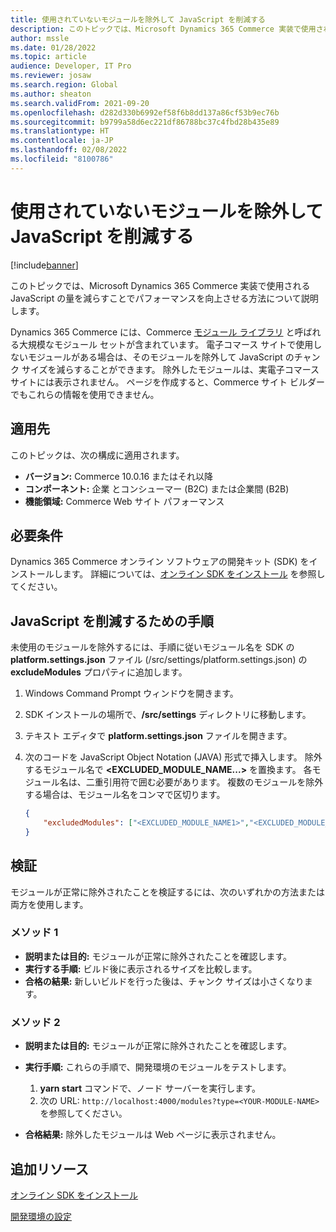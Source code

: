 ```yaml
---
title: 使用されていないモジュールを除外して JavaScript を削減する
description: このトピックでは、Microsoft Dynamics 365 Commerce 実装で使用される JavaScript の量を減らすことでパフォーマンスを向上させる方法について説明します。
author: mssle
ms.date: 01/28/2022
ms.topic: article
audience: Developer, IT Pro
ms.reviewer: josaw
ms.search.region: Global
ms.author: sheaton
ms.search.validFrom: 2021-09-20
ms.openlocfilehash: d282d330b6992ef58f6b8dd137a86cf53b9ec76b
ms.sourcegitcommit: b9799a58d6ec221df86788bc37c4fbd28b435e89
ms.translationtype: HT
ms.contentlocale: ja-JP
ms.lasthandoff: 02/08/2022
ms.locfileid: "8100786"
---
```

# <a name="reduce-javascript-by-excluding-unused-modules"></a>使用されていないモジュールを除外して JavaScript を削減する

[!include[banner](../includes/banner.md)]

このトピックでは、Microsoft Dynamics 365 Commerce 実装で使用される JavaScript の量を減らすことでパフォーマンスを向上させる方法について説明します。

Dynamics 365 Commerce には、Commerce [モジュール ライブラリ](../starter-kit-overview.md) と呼ばれる大規模なモジュール セットが含まれています。 電子コマース サイトで使用しないモジュールがある場合は、そのモジュールを除外して JavaScript のチャンク サイズを減らすることができます。 除外したモジュールは、実電子コマース サイトには表示されません。 ページを作成すると、Commerce サイト ビルダーでもこれらの情報を使用できません。

## <a name="applies-to"></a>適用先

このトピックは、次の構成に適用されます。

- **バージョン:** Commerce 10.0.16 またはそれ以降
- **コンポーネント:** 企業 とコンシューマー (B2C) または企業間 (B2B)
- **機能領域:** Commerce Web サイト パフォーマンス

## <a name="prerequisites"></a>必要条件

Dynamics 365 Commerce オンライン ソフトウェアの開発キット (SDK) をインストールします。 詳細については、[オンライン SDK をインストール](../dev-itpro/ecommerce-platform-sdk.md) を参照してください。

## <a name="steps-to-reduce-javascript"></a>JavaScript を削減するための手順

未使用のモジュールを除外するには、手順に従いモジュール名を SDK の **platform.settings.json** ファイル (/src/settings/platform.settings.json) の **excludeModules** プロパティに追加します。

1. Windows Command Prompt ウィンドウを開きます。
1. SDK インストールの場所で、**/src/settings** ディレクトリに移動します。
1. テキスト エディタで **platform.settings.json** ファイルを開きます。
1. 次のコードを JavaScript Object Notation (JAVA) 形式で挿入します。 除外するモジュール名で **\<EXCLUDED\_MODULE\_NAME...\>** を置換ます。 各モジュール名は、二重引用符で囲む必要があります。 複数のモジュールを除外する場合は、モジュール名をコンマで区切ります。

    ```json
    {
        "excludedModules": ["<EXCLUDED_MODULE_NAME1>","<EXCLUDED_MODULE_NAME2>"]
    }
    ```

## <a name="validate"></a>検証

モジュールが正常に除外されたことを検証するには、次のいずれかの方法または両方を使用します。

### <a name="method-1"></a>メソッド 1

- **説明または目的:** モジュールが正常に除外されたことを確認します。
- **実行する手順:** ビルド後に表示されるサイズを比較します。
- **合格の結果:** 新しいビルドを行った後は、チャンク サイズは小さくなります。

### <a name="method-2"></a>メソッド 2

- **説明または目的:** モジュールが正常に除外されたことを確認します。
- **実行手順:** これらの手順で、開発環境のモジュールをテストします。

    1. **yarn start** コマンドで、ノード サーバーを実行します。
    1. 次の URL: `http://localhost:4000/modules?type=<YOUR-MODULE-NAME>` を参照してください。

- **合格結果:** 除外したモジュールは Web ページに表示されません。

## <a name="additional-resources"></a>追加リソース

[オンライン SDK をインストール](../dev-itpro/ecommerce-platform-sdk.md)

[開発環境の設定](../e-commerce-extensibility/setup-dev-environment.md)

